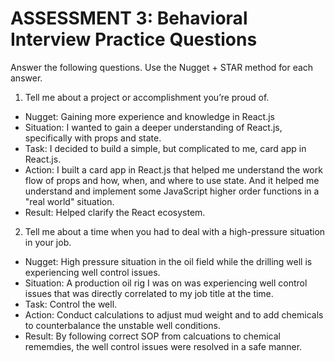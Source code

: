 # ASSESSMENT 3: Behavioral Interview Practice Questions

Answer the following questions. Use the Nugget + STAR method for each answer.

1. Tell me about a project or accomplishment you’re proud of.

- Nugget: Gaining more experience and knowledge in React.js
- Situation: I wanted to gain a deeper understanding of React.js, specifically with props and state.
- Task: I decided to build a simple, but complicated to me, card app in React.js.
- Action: I built a card app in React.js that helped me understand the work flow of props and how, when, and where to use state. And it helped me understand and implement some JavaScript higher order functions in a "real world" situation.
- Result: Helped clarify the React ecosystem.

2. Tell me about a time when you had to deal with a high-pressure situation in your job.

- Nugget: High pressure situation in the oil field while the drilling well is experiencing well control issues.
- Situation: A production oil rig I was on was experiencing well control issues that was directly correlated to my job title at the time.
- Task: Control the well.
- Action: Conduct calculations to adjust mud weight and to add chemicals to counterbalance the unstable well conditions.
- Result: By following correct SOP from calcuations to chemical rememdies, the well control issues were resolved in a safe manner.
